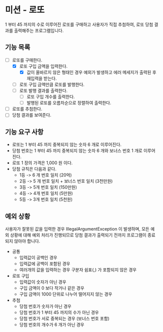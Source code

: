 # 미션 - 로또
1 부터 45 까지의 수로 이루어진 로또를 구매하고 사용자가 직접 추첨하여, 로또 당첨 결과를 출력해주는 프로그램입니다.

## 기능 목록
- [ ] 로또를 구매한다.
  - [x] 로또 구입 금액을 입력한다.
    - [x] 값이 올바르지 않은 형태인 경우 예외가 발생하고 에러 메세지가 출력된 후 재입력을 받는다.
  - [ ] 로또 구입 금액만큼 로또를 발행한다.
  - [ ] 로또 발행 결과를 출력한다.
    - [ ] 로또 구입 개수를 출력한다.
    - [ ] 발행된 로또를 오름차순으로 정렬하여 출력한다.
- [ ] 로또를 추첨한다.
- [ ] 당첨 결과를 보여준다.

## 기능 요구 사항
- 로또는 1 부터 45 까지 중복되지 않는 숫자 6 개로 이루어진다.
- 당첨 번호는 1 부터 45 까지 중복되지 않는 숫자 6 개와 보너스 번호 1 개로 이루어진다.
- 로또 1 장의 가격은 1,000 원 이다.
- 당첨 규칙은 다음과 같다.
  - 1등 -> 6 개 번호 일치 (20억)
  - 2등 -> 5 개 번호 일치 + 보너스 번호 일치 (3천만원)
  - 3등 -> 5개 번호 일치 (150만원)
  - 4등 -> 4개 번호 일치 (5만원)
  - 5등 -> 3개 번호 일치 (5천원)

## 예외 상황
사용자가 잘못된 값을 입력한 경우 IllegalArgumentException 이 발생하며, 모든 예외 상황에 대해 예외 처리가 진행되므로
당첨 결과가 출력되기 전까지 프로그램이 종료되지 않아야 합니다.

- 공통
  - 입력값이 공백인 경우
  - 입력값에 공백이 포함된 경우
  - 여러개의 값을 입력하는 경우 구분자 쉼표(,) 가 포함되지 않은 경우
- 로또 구입
  - 입력값이 숫자가 아닌 경우
  - 구입 금액이 0 보다 작거나 같은 경우
  - 구입 금액이 1000 단위로 나누어 떨어지지 않는 경우
- 추첨
  - 당첨 번호가 숫자가 아닌 경우
  - 당첨 번호가 1 부터 45 까지의 수가 아닌 경우
  - 당첨 번호가 서로 중복되는 경우 (보너스 번호 포함)
  - 당첨 번호의 개수가 6 개가 아닌 경우